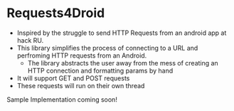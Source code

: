 Requests4Droid
==============

* Inspired by the struggle to send HTTP Requests from an android app at hack RU. 
* This library simplifies the process of connecting to a URL and perfroming HTTP requests from an Android. 
  * The library abstracts the user away from the mess of creating an HTTP connection and formatting params by hand
* It will support GET and POST requests
* These requests will run on their own thread

Sample Implementation coming soon!
